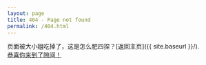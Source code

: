 ```yaml
---
layout: page
title: 404 - Page not found
permalink: /404.html
---
```


页面被大小姐吃掉了，这是怎么肥四捏？[返回主页]({{ site.baseurl }}/).<br>
[恭喜你来到了隙间！](https://github.com/HarayamaRese/HarayamaRese.github.io/_painted_eggshell/MHMW.md)